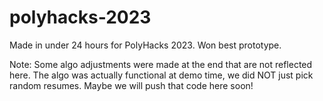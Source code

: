 # polyhacks-2023

Made in under 24 hours for PolyHacks 2023. Won best prototype.

Note: Some algo adjustments were made at the end that are not reflected here. The algo was actually functional at demo time, we did NOT just pick random resumes. Maybe we will push that code here soon!
